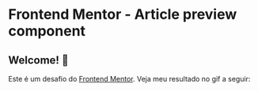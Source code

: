 # Frontend Mentor - Article preview component


## Welcome! 👋

Este é um desafio do [Frontend Mentor](https://www.frontendmentor.io). Veja meu resultado no gif a seguir:

